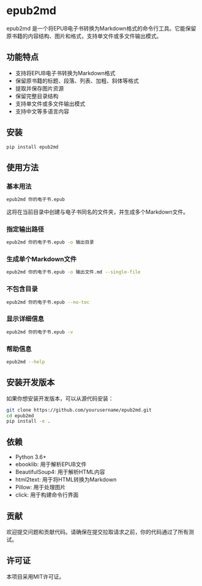 # epub2md

epub2md 是一个将EPUB电子书转换为Markdown格式的命令行工具。它能保留原书籍的内容结构、图片和格式，支持单文件或多文件输出模式。

## 功能特点

- 支持将EPUB电子书转换为Markdown格式
- 保留原书籍的标题、段落、列表、加粗、斜体等格式
- 提取并保存图片资源
- 保留完整目录结构
- 支持单文件或多文件输出模式
- 支持中文等多语言内容

## 安装

```bash
pip install epub2md
```

## 使用方法

### 基本用法

```bash
epub2md 你的电子书.epub
```

这将在当前目录中创建与电子书同名的文件夹，并生成多个Markdown文件。

### 指定输出路径

```bash
epub2md 你的电子书.epub -o 输出目录
```

### 生成单个Markdown文件

```bash
epub2md 你的电子书.epub -o 输出文件.md --single-file
```

### 不包含目录

```bash
epub2md 你的电子书.epub --no-toc
```

### 显示详细信息

```bash
epub2md 你的电子书.epub -v
```

### 帮助信息

```bash
epub2md --help
```

## 安装开发版本

如果你想安装开发版本，可以从源代码安装：

```bash
git clone https://github.com/yourusername/epub2md.git
cd epub2md
pip install -e .
```

## 依赖

- Python 3.6+
- ebooklib: 用于解析EPUB文件
- BeautifulSoup4: 用于解析HTML内容
- html2text: 用于将HTML转换为Markdown
- Pillow: 用于处理图片
- click: 用于构建命令行界面

## 贡献

欢迎提交问题和贡献代码。请确保在提交拉取请求之前，你的代码通过了所有测试。

## 许可证

本项目采用MIT许可证。
